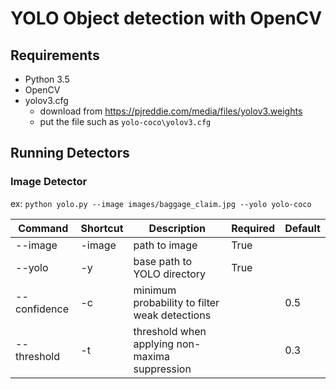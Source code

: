 # YOLO Object detection with OpenCV

## Requirements
* Python 3.5
* OpenCV
* yolov3.cfg
  * download from https://pjreddie.com/media/files/yolov3.weights
  * put the file such as `yolo-coco\yolov3.cfg`

## Running Detectors

### Image Detector

ex: `python yolo.py --image images/baggage_claim.jpg --yolo yolo-coco`

| Command      | Shortcut | Description                                    | Required | Default |
|--------------|----------|------------------------------------------------|----------|---------|
| --image      | -image   | path to image                                  | True     |         |
| --yolo       | -y       | base path to YOLO directory                    | True     |         |
| --confidence | -c       | minimum probability to filter weak detections  |          | 0.5     |
| --threshold  | -t       | threshold when applying non-maxima suppression |          | 0.3     |

